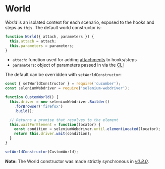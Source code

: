 # World

*World* is an isolated context for each scenario, exposed to the hooks and steps as `this`.
The default world constructor is:

```javascript
function World({ attach, parameters }) {
  this.attach = attach;
  this.parameters = parameters;
}
```

* `attach`: function used for adding [attachments](./attachments.md) to hooks/steps
* `parameters`: object of parameters passed in via the [CLI](../cli.md#world-parameters)

The default can be overridden with `setWorldConstructor`:

```javascript
const { setWorldConstructor } = require('cucumber');
const seleniumWebdriver = require('selenium-webdriver');

function CustomWorld() {
  this.driver = new seleniumWebdriver.Builder()
    .forBrowser('firefox')
    .build();

  // Returns a promise that resolves to the element
  this.waitForElement = function(locator) {
    const condition = seleniumWebdriver.until.elementLocated(locator);
    return this.driver.wait(condition);
  }
}

setWorldConstructor(CustomWorld);
```

**Note:** The World constructor was made strictly synchronous in *[v0.8.0](https://github.com/cucumber/cucumber-js/releases/tag/v0.8.0)*.
